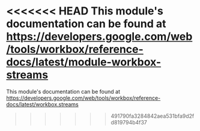 <<<<<<< HEAD
This module's documentation can be found at https://developers.google.com/web/tools/workbox/reference-docs/latest/module-workbox-streams
=======
This module's documentation can be found at https://developers.google.com/web/tools/workbox/reference-docs/latest/workbox.streams
>>>>>>> 491790fa3284842aea531bfa9d2fd819794b4f37
